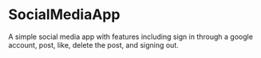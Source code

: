 # SocialMediaApp
A simple social media app with features including sign in through a google account, post, like, delete the post, and signing out.

